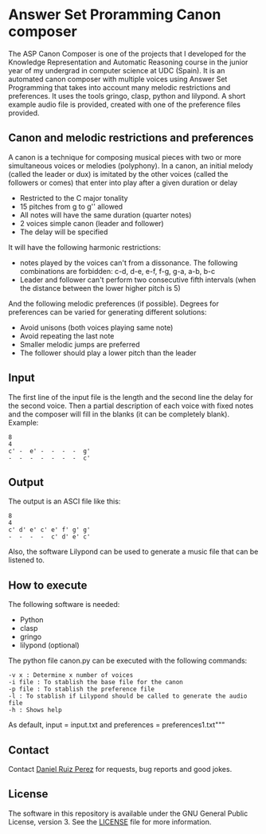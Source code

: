 Answer Set Proramming Canon composer
============

The ASP Canon Composer is one of the projects that I developed for the Knowledge Representation and Automatic Reasoning course in the junior year of my undergrad in computer science at UDC (Spain). It is an automated canon composer with multiple voices using Answer Set Programming that takes into account many melodic restrictions and preferences. It uses the tools gringo, clasp, python and lilypond. A short example audio file is provided, created with one of the preference files provided.


## Canon and melodic restrictions and preferences

A canon is a technique for composing musical pieces with two or more simultaneous voices or melodies (polyphony). In a canon, an initial melody (called the leader or dux) is imitated by the other voices (called the followers or comes) that enter into play after a given duration or delay

- Restricted to the C major tonality
- 15 pitches from g to g'' allowed
- All notes will have the same duration (quarter notes)
- 2 voices simple canon (leader and follower)
- The delay will be specified

It will have the following harmonic restrictions:
- notes played by the voices can't from a dissonance. The following combinations are forbidden: c-d, d-e, e-f, f-g, g-a, a-b, b-c 
- Leader and follower can't perform two consecutive  fifth intervals (when the distance between the lower higher pitch is 5)

And the following melodic preferences (if possible). Degrees for preferences can be varied for generating different solutions:
- Avoid unisons (both voices playing same note)
- Avoid repeating the last note
- Smaller melodic jumps are preferred
- The follower should play a lower pitch than the leader

## Input

The first line of the input file is the length and the second line the delay for the second voice. Then a partial description of each voice with fixed notes and the composer will fill in the blanks (it can be completely blank). Example:

```
8
4
c' -  e' -  -  -  -  g'
-  -  -  -  -  -  -  c' 
```

## Output

The output is an ASCI file like this:
```
8
4
c' d' e' c' e' f' g' g'
-  -  -  -  c' d' e' c' 
```
Also, the software Lilypond can be used to generate a music file that can be listened to.


## How to execute

The following software is needed:
- Python
- clasp
- gringo
- lilypond (optional)

The python file canon.py can be executed with the following commands:

    -v x : Determine x number of voices
    -i file : To stablish the base file for the canon
    -p file : To stablish the preference file
    -l : To stablish if Lilypond should be called to generate the audio file
    -h : Shows help
As default, input = input.txt and preferences = preferences1.txt"""


## Contact

Contact [Daniel Ruiz Perez](mailto:druiz072@fiu.edu) for requests, bug reports and good jokes.


## License

The software in this repository is available under the GNU General Public License, version 3. See the [LICENSE](https://github.com/DaniRuizPerez/AutomaticReasoning/blob/master/LICENSE) file for more information.
